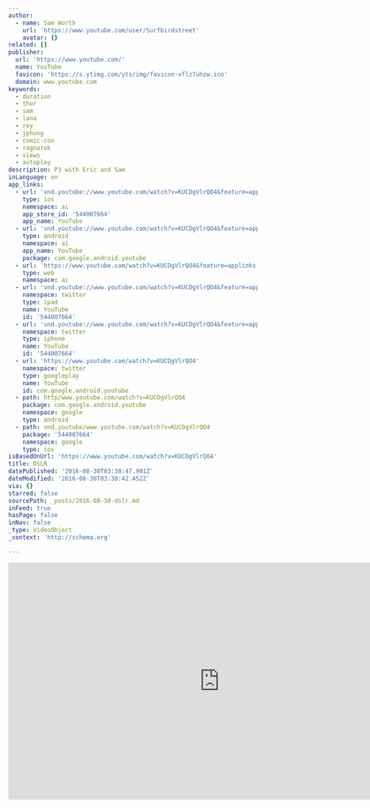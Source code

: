 ```yaml
---
author:
  - name: Sam Worth
    url: 'https://www.youtube.com/user/Surfbirdstreet'
    avatar: {}
related: []
publisher:
  url: 'https://www.youtube.com/'
  name: YouTube
  favicon: 'https://s.ytimg.com/yts/img/favicon-vflz7uhzw.ico'
  domain: www.youtube.com
keywords:
  - duration
  - thor
  - sam
  - lana
  - rey
  - jphung
  - comic-con
  - ragnarok
  - views
  - autoplay
description: P3 with Eric and Sam
inLanguage: en
app_links:
  - url: 'vnd.youtube://www.youtube.com/watch?v=KUCDgVlrQO4&feature=applinks'
    type: ios
    namespace: ai
    app_store_id: '544007664'
    app_name: YouTube
  - url: 'vnd.youtube://www.youtube.com/watch?v=KUCDgVlrQO4&feature=applinks'
    type: android
    namespace: ai
    app_name: YouTube
    package: com.google.android.youtube
  - url: 'https://www.youtube.com/watch?v=KUCDgVlrQO4&feature=applinks'
    type: web
    namespace: ai
  - url: 'vnd.youtube://www.youtube.com/watch?v=KUCDgVlrQO4&feature=applinks'
    namespace: twitter
    type: ipad
    name: YouTube
    id: '544007664'
  - url: 'vnd.youtube://www.youtube.com/watch?v=KUCDgVlrQO4&feature=applinks'
    namespace: twitter
    type: iphone
    name: YouTube
    id: '544007664'
  - url: 'https://www.youtube.com/watch?v=KUCDgVlrQO4'
    namespace: twitter
    type: googleplay
    name: YouTube
    id: com.google.android.youtube
  - path: http/www.youtube.com/watch?v=KUCDgVlrQO4
    package: com.google.android.youtube
    namespace: google
    type: android
  - path: vnd.youtube/www.youtube.com/watch?v=KUCDgVlrQO4
    package: '544007664'
    namespace: google
    type: ios
isBasedOnUrl: 'https://www.youtube.com/watch?v=KUCDgVlrQO4'
title: DSLR
datePublished: '2016-08-30T03:38:47.901Z'
dateModified: '2016-08-30T03:38:42.452Z'
via: {}
starred: false
sourcePath: _posts/2016-08-30-dslr.md
inFeed: true
hasPage: false
inNav: false
_type: VideoObject
_context: 'http://schema.org'

---
```

<iframe src="https://cdn.embedly.com/widgets/media.html?src=https%3A%2F%2Fwww.youtube.com%2Fembed%2FKUCDgVlrQO4%3Ffeature%3Doembed&amp;url=http%3A%2F%2Fwww.youtube.com%2Fwatch%3Fv%3DKUCDgVlrQO4&amp;image=https%3A%2F%2Fi.ytimg.com%2Fvi%2FKUCDgVlrQO4%2Fhqdefault.jpg&amp;key=b7d04c9b404c499eba89ee7072e1c4f7&amp;type=text%2Fhtml&amp;schema=youtube" width="854" height="480" scrolling="no" frameborder="0" allowfullscreen="" style=""></iframe>